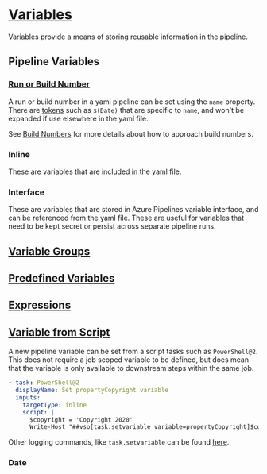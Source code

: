 # [Variables](https://docs.microsoft.com/en-us/azure/devops/pipelines/process/variables)

Variables provide a means of storing reusable information in the pipeline.

## Pipeline Variables

### [Run or Build Number](https://docs.microsoft.com/en-us/azure/devops/pipelines/process/run-number?view=azure-devops&tabs=yaml)
A run or build number in a yaml pipeline can be set using the `name` property. There are [tokens](https://docs.microsoft.com/en-us/azure/devops/pipelines/process/run-number?view=azure-devops&tabs=yaml#tokens) such as `$(Date)` that are specific to `name`, and won't be expanded if use elsewhere in the yaml file.

See [Build Numbers](BuildNumbers.md) for more details about how to approach build numbers.

### Inline

These are variables that are included in the yaml file.

### Interface

These are variables that are stored in Azure Pipelines variable interface, and can be referenced from the yaml file. These are useful for variables that need to be kept secret or persist across separate pipeline runs.

## [Variable Groups](https://docs.microsoft.com/en-us/azure/devops/pipelines/library/variable-groups)

## [Predefined Variables](https://docs.microsoft.com/en-us/azure/devops/pipelines/build/variables)

## [Expressions](https://docs.microsoft.com/en-us/azure/devops/pipelines/process/expressions)

## [Variable from Script](https://docs.microsoft.com/en-us/azure/devops/pipelines/process/variables?view=azure-devops&tabs=yaml%2Cbatch#set-variables-in-scripts)

A new pipeline variable can be set from a script tasks such as `PowerShell@2`. This does not require a job scoped variable to be defined, but does mean that the variable is only available to downstream steps within the same job.

```yaml
- task: PowerShell@2
  displayName: Set propertyCopyright variable
  inputs:
    targetType: inline
    script: |
      $copyright = 'Copyright 2020'
      Write-Host "##vso[task.setvariable variable=propertyCopyright]$copyright"
```

Other logging commands, like `task.setvariable` can be found [here](https://github.com/microsoft/azure-pipelines-tasks/blob/master/docs/authoring/commands.md).

### Date
